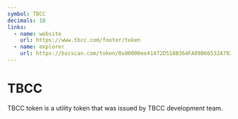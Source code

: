 ```yaml
---
symbol: TBCC
decimals: 18
links:
  - name: website
    url: https://www.tbcc.com/footer/token
  - name: explorer
    url: https://bscscan.com/token/0x00000ee41472D518B364FA09866532A792F4009B
---
```


# TBCC

TBCC token is a utility token that was issued by TBCC development team.
